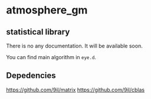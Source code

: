 atmosphere_gm
=============

statistical library
-------------
There is no any documentation.
It will be available soon.

You can find main algorithm in `eye.d`.

Depedencies
-----------
https://github.com/9il/matrix
https://github.com/9il/cblas